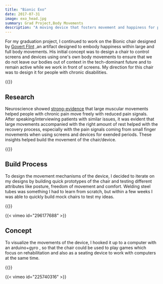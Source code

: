 ```yaml
---
title: "Bionic Exo"
date: 2017-07-31
image: exo_head.jpg
summary: Grad Project,Body Movements
description: "A moving device that fosters movement and happiness for people who have chronic pain related disorders."
---
```


For my graduation project, I continued to work on the Bionic chair designed by [Govert Flint](http://govertflint.com/BIONIC-CHAIR-THE-SEGREGATION-OF-JOY) ,an artifact designed to embody happiness within large and full body movements. His initial concept was to design a chair to control screens and devices using one's own body movements to ensure that we do not leave our bodies out of context in the tech-dominant future and to remain active while we work in front of screens. My direction for this chair was to design it for people with chronic disabilities. 

{{<bundle-image title="Govert Flint's Prototype" name="exo_1.jpg" >}}

## Research 

Neuroscience showed [strong-evidence](https://www.frontiersin.org/articles/10.3389/fpsyg.2019.01389/full) that large muscular movements helped people with chronic pain move freely with reduced pain signals. After speaking/interviewing patients with similar issues, it was evident that large movements accompanied with the right amount of rest helped with the recovery process, especially with the pain signals coming from small finger movements when using screens and devices for exended periods. These insights helped build the movement of the chair/device.

{{<bundle-image title="Interviews with Patients" name="exo_2.jpg" >}}

## Build Process
To design the movement mechanisms of the device, I decided to iterate on my designs by building quick prototypes of the chair and testing different attributes like posture, freedom of movement and comfort. Welding steel tubes was something I had to learn from scratch, but within a few weeks I was able to quickly build mock chairs to test my ideas. 

{{<bundle-image title="Building Time" name="exo_3.jpg" >}}

{{< vimeo id="296177688" >}}

## Concept
To visualize the movements of the device, I hooked it up to a computer with an arduino+gyro , so that the chair could be used to play games which focus on rehabilitation and also as a seating device to work with computers at the same time. 

{{<bundle-image  name="exo_4.jpg" >}}

{{< vimeo id="225740316" >}}